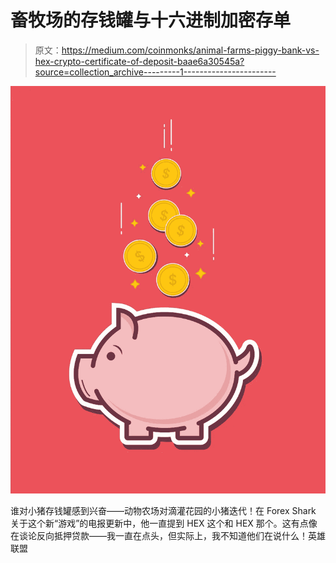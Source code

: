 # 畜牧场的存钱罐与十六进制加密存单

> 原文：<https://medium.com/coinmonks/animal-farms-piggy-bank-vs-hex-crypto-certificate-of-deposit-baae6a30545a?source=collection_archive---------1----------------------->

![](img/688227323e9a79e5fd131e65abb09a15.png)

谁对小猪存钱罐感到兴奋——动物农场对滴灌花园的小猪迭代！在 Forex Shark 关于这个新“游戏”的电报更新中，他一直提到 HEX 这个和 HEX 那个。这有点像在谈论反向抵押贷款——我一直在点头，但实际上，我不知道他们在说什么！英雄联盟